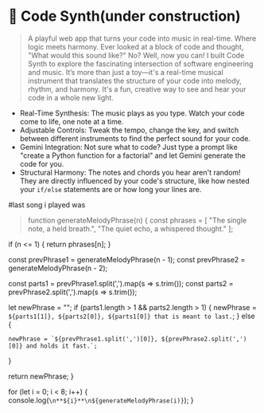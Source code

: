 # 🎹 Code Synth(under construction)

> A playful web app that turns your code into music in real-time. Where logic meets harmony.
Ever looked at a block of code and thought, "What would this sound like?" No? Well, now you can!
I built Code Synth to explore the fascinating intersection of software engineering and music. It’s more than just a toy—it's a real-time musical instrument that translates the structure of your code into melody, rhythm, and harmony. It's a fun, creative way to see and hear your code in a whole new light.

- Real-Time Synthesis: The music plays as you type. Watch your code come to life, one note at a time.
- Adjustable Controls: Tweak the tempo, change the key, and switch between different instruments to find the perfect sound for your code.
- Gemini Integration: Not sure what to code? Just type a prompt like "create a Python function for a factorial" and let Gemini generate the code for you.
- Structural Harmony: The notes and chords you hear aren't random! They are directly influenced by your code's structure, like how nested your `if/else` statements are or how long your lines are.

#last song i played was

> function generateMelodyPhrase(n) {
  const phrases = [
    "The single note, a held breath.",
    "The quiet echo, a whispered thought."
  ];

  if (n <= 1) {
    return phrases[n];
  }

  const prevPhrase1 = generateMelodyPhrase(n - 1);
  const prevPhrase2 = generateMelodyPhrase(n - 2);

  const parts1 = prevPhrase1.split(',').map(s => s.trim());
  const parts2 = prevPhrase2.split(',').map(s => s.trim());

  let newPhrase = "";
  if (parts1.length > 1 && parts2.length > 1) {
    newPhrase = `${parts1[1]}, ${parts2[0]}, ${parts1[0]} that is meant to last.`;
  } else {

    newPhrase = `${prevPhrase1.split(',')[0]}, ${prevPhrase2.split(',')[0]} and holds it fast.`;
  }
  
  return newPhrase;
}

for (let i = 0; i < 8; i++) {
  console.log(`\n**${i}**\n${generateMelodyPhrase(i)}`);
}
